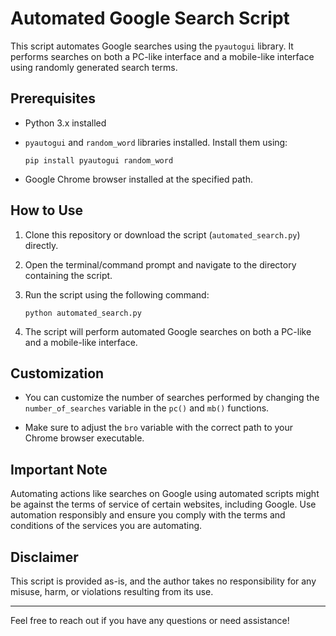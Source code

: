 # Automated Google Search Script

This script automates Google searches using the `pyautogui` library. It performs searches on both a PC-like interface and a mobile-like interface using randomly generated search terms.

## Prerequisites

- Python 3.x installed
- `pyautogui` and `random_word` libraries installed. Install them using:

    ```
    pip install pyautogui random_word
    ```

- Google Chrome browser installed at the specified path.

## How to Use

1. Clone this repository or download the script (`automated_search.py`) directly.

2. Open the terminal/command prompt and navigate to the directory containing the script.

3. Run the script using the following command:

    ```
    python automated_search.py
    ```

4. The script will perform automated Google searches on both a PC-like and a mobile-like interface.

## Customization

- You can customize the number of searches performed by changing the `number_of_searches` variable in the `pc()` and `mb()` functions.

- Make sure to adjust the `bro` variable with the correct path to your Chrome browser executable.

## Important Note

Automating actions like searches on Google using automated scripts might be against the terms of service of certain websites, including Google. Use automation responsibly and ensure you comply with the terms and conditions of the services you are automating.

## Disclaimer

This script is provided as-is, and the author takes no responsibility for any misuse, harm, or violations resulting from its use.

---

Feel free to reach out if you have any questions or need assistance!
